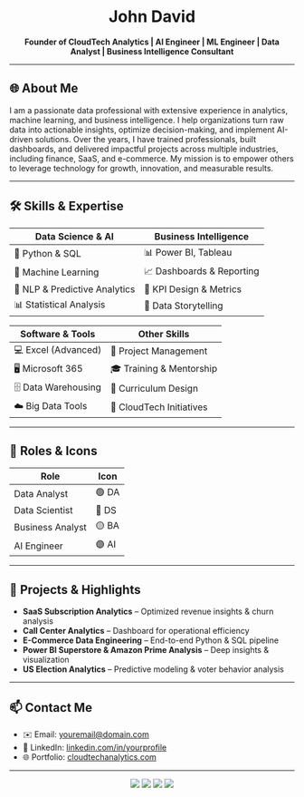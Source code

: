 <h1 align="center">John David</h1>
<p align="center">
  <strong>Founder of CloudTech Analytics | AI Engineer | ML Engineer | Data Analyst | Business Intelligence Consultant</strong>
</p>

---

## 🌐 About Me

I am a passionate data professional with extensive experience in analytics, machine learning, and business intelligence. I help organizations turn raw data into actionable insights, optimize decision-making, and implement AI-driven solutions. Over the years, I have trained professionals, built dashboards, and delivered impactful projects across multiple industries, including finance, SaaS, and e-commerce. My mission is to empower others to leverage technology for growth, innovation, and measurable results.

---

## 🛠 Skills & Expertise

| **Data Science & AI** | **Business Intelligence** |
|-----------------------|---------------------------|
| 🧠 Python & SQL        | 📊 Power BI, Tableau      |
| 🤖 Machine Learning    | 📈 Dashboards & Reporting |
| 📝 NLP & Predictive Analytics | 📌 KPI Design & Metrics |
| 📊 Statistical Analysis | 📖 Data Storytelling      |

| **Software & Tools** | **Other Skills** |
|---------------------|----------------|
| 💻 Excel (Advanced)  | 📅 Project Management |
| 🖥 Microsoft 365     | 🎓 Training & Mentorship |
| 🗄 Data Warehousing   | 🏫 Curriculum Design |
| ☁️ Big Data Tools     | 🌟 CloudTech Initiatives |

---

## 🚀 Roles & Icons

| Role | Icon |
|------|------|
| Data Analyst | 🟢 DA |
| Data Scientist | 🔵 DS |
| Business Analyst | 🟡 BA |
| AI Engineer | 🟣 AI |

---

## 📂 Projects & Highlights

- **SaaS Subscription Analytics** – Optimized revenue insights & churn analysis  
- **Call Center Analytics** – Dashboard for operational efficiency  
- **E-Commerce Data Engineering** – End-to-end Python & SQL pipeline  
- **Power BI Superstore & Amazon Prime Analysis** – Deep insights & visualization  
- **US Election Analytics** – Predictive modeling & voter behavior analysis  

---

## 📫 Contact Me

- ✉️ Email: [youremail@domain.com](mailto:youremail@domain.com)  
- 🔗 LinkedIn: [linkedin.com/in/yourprofile](#)  
- 🌐 Portfolio: [cloudtechanalytics.com](#)  

---

<p align="center">
  <img src="https://img.shields.io/badge/Data%20Analyst-🟢-informational?style=for-the-badge&logo=analytics" /> 
  <img src="https://img.shields.io/badge/Data%20Scientist-🔵-informational?style=for-the-badge&logo=python" /> 
  <img src="https://img.shields.io/badge/Business%20Analyst-🟡-informational?style=for-the-badge&logo=microsoft-excel" /> 
  <img src="https://img.shields.io/badge/AI%20Engineer-🟣-informational?style=for-the-badge&logo=tensorflow" />
</p>
